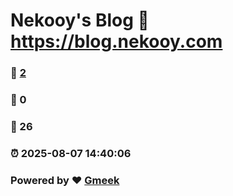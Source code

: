 # Nekooy's Blog :link: https://blog.nekooy.com 
### :page_facing_up: [2](https://blog.nekooy.com/tag.html) 
### :speech_balloon: 0 
### :hibiscus: 26 
### :alarm_clock: 2025-08-07 14:40:06 
### Powered by :heart: [Gmeek](https://github.com/Meekdai/Gmeek)

